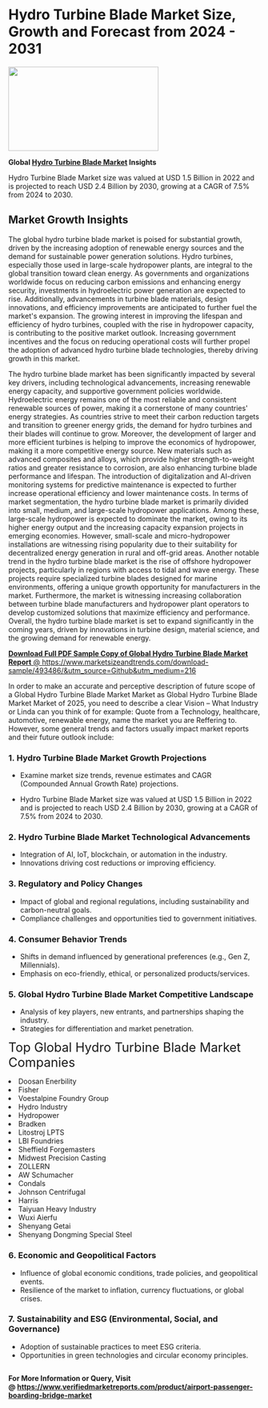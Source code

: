 <H1>Hydro Turbine Blade Market Size, Growth and Forecast from 2024 - 2031</H1><img class="aligncenter size-medium wp-image-584254" src="https://thirdeyenews.in/wp-content/uploads/2024/09/Global-Market-Research-300x168.jpeg" alt="" width="300" height="168" /><p><strong>Global&nbsp;<a href="https://www.marketsizeandtrends.com/download-sample/493486/&amp;utm_source=Github&utm_medium=216">Hydro Turbine Blade Market</a> Insights</strong></p><p>Hydro Turbine Blade Market size was valued at USD 1.5 Billion in 2022 and is projected to reach USD 2.4 Billion by 2030, growing at a CAGR of 7.5% from 2024 to 2030.</p><p><h2>Market Growth Insights</h2> <p>The global hydro turbine blade market is poised for substantial growth, driven by the increasing adoption of renewable energy sources and the demand for sustainable power generation solutions. Hydro turbines, especially those used in large-scale hydropower plants, are integral to the global transition toward clean energy. As governments and organizations worldwide focus on reducing carbon emissions and enhancing energy security, investments in hydroelectric power generation are expected to rise. Additionally, advancements in turbine blade materials, design innovations, and efficiency improvements are anticipated to further fuel the market's expansion. The growing interest in improving the lifespan and efficiency of hydro turbines, coupled with the rise in hydropower capacity, is contributing to the positive market outlook. Increasing government incentives and the focus on reducing operational costs will further propel the adoption of advanced hydro turbine blade technologies, thereby driving growth in this market. <a href="#"></a></p> <p>The hydro turbine blade market has been significantly impacted by several key drivers, including technological advancements, increasing renewable energy capacity, and supportive government policies worldwide. Hydroelectric energy remains one of the most reliable and consistent renewable sources of power, making it a cornerstone of many countries' energy strategies. As countries strive to meet their carbon reduction targets and transition to greener energy grids, the demand for hydro turbines and their blades will continue to grow. Moreover, the development of larger and more efficient turbines is helping to improve the economics of hydropower, making it a more competitive energy source. New materials such as advanced composites and alloys, which provide higher strength-to-weight ratios and greater resistance to corrosion, are also enhancing turbine blade performance and lifespan. The introduction of digitalization and AI-driven monitoring systems for predictive maintenance is expected to further increase operational efficiency and lower maintenance costs. In terms of market segmentation, the hydro turbine blade market is primarily divided into small, medium, and large-scale hydropower applications. Among these, large-scale hydropower is expected to dominate the market, owing to its higher energy output and the increasing capacity expansion projects in emerging economies. However, small-scale and micro-hydropower installations are witnessing rising popularity due to their suitability for decentralized energy generation in rural and off-grid areas. Another notable trend in the hydro turbine blade market is the rise of offshore hydropower projects, particularly in regions with access to tidal and wave energy. These projects require specialized turbine blades designed for marine environments, offering a unique growth opportunity for manufacturers in the market. Furthermore, the market is witnessing increasing collaboration between turbine blade manufacturers and hydropower plant operators to develop customized solutions that maximize efficiency and performance. Overall, the hydro turbine blade market is set to expand significantly in the coming years, driven by innovations in turbine design, material science, and the growing demand for renewable energy. <a href="#"></p><p><span class=""><strong>Download Full PDF Sample Copy of Global Hydro Turbine Blade Market Report</strong> @ <a href="https://www.marketsizeandtrends.com/download-sample/493486/&amp;utm_source=Github&utm_medium=216" target="_blank">https://www.marketsizeandtrends.com/download-sample/493486/&amp;utm_source=Github&utm_medium=216</a></span></p><p>In order to make an accurate and perceptive description of future scope of a Global&nbsp;Hydro Turbine Blade Market Market as Global&nbsp;Hydro Turbine Blade Market Market of 2025, you need to describe a clear Vision &ndash; What Industry or Linda can you think of for example: Quote from a Technology, healthcare, automotive, renewable energy, name the market you are Reffering to. However, some general trends and factors usually impact market reports and their future outlook include:</p><h3>1.&nbsp;<strong>Hydro Turbine Blade Market Growth Projections</strong></h3><ul><li>Examine market size trends, revenue estimates and CAGR (Compounded Annual Growth Rate) projections.</li><li><p>Hydro Turbine Blade Market size was valued at USD 1.5 Billion in 2022 and is projected to reach USD 2.4 Billion by 2030, growing at a CAGR of 7.5% from 2024 to 2030.</p></li></ul><h3>2.&nbsp;<strong>Hydro Turbine Blade Market Technological Advancements</strong></h3><ul><li>Integration of AI, IoT, blockchain, or automation in the industry.</li><li>Innovations driving cost reductions or improving efficiency.</li></ul><h3>3.&nbsp;<strong>Regulatory and Policy Changes</strong></h3><ul><li>Impact of global and regional regulations, including sustainability and carbon-neutral goals.</li><li>Compliance challenges and opportunities tied to government initiatives.</li></ul><h3>4.&nbsp;<strong>Consumer Behavior Trends</strong></h3><ul><li>Shifts in demand influenced by generational preferences (e.g., Gen Z, Millennials).</li><li>Emphasis on eco-friendly, ethical, or personalized products/services.</li></ul><h3>5.&nbsp;<strong>Global Hydro Turbine Blade Market Competitive Landscape</strong></h3><ul><li>Analysis of key players, new entrants, and partnerships shaping the industry.</li><li>Strategies for differentiation and market penetration.</li></ul><p data-pm-slice="1 1 []"><span style="color: inherit; font-family: inherit; font-size: 25px;">Top Global Hydro Turbine Blade Market Companies</span></p><div class="" data-test-id=""><p><li>Doosan Enerbility</li><li> Fisher</li><li> Voestalpine Foundry Group</li><li> Hydro Industry</li><li> Hydropower</li><li> Bradken</li><li> Litostroj LPTS</li><li> LBI Foundries</li><li> Sheffield Forgemasters</li><li> Midwest Precision Casting</li><li> ZOLLERN</li><li> AW Schumacher</li><li> Condals</li><li> Johnson Centrifugal</li><li> Harris</li><li> Taiyuan Heavy Industry</li><li> Wuxi Aierfu</li><li> Shenyang Getai</li><li> Shenyang Dongming Special Steel</li></p></div><h3>6.&nbsp;<strong>Economic and Geopolitical Factors</strong></h3><ul><li>Influence of global economic conditions, trade policies, and geopolitical events.</li><li>Resilience of the market to inflation, currency fluctuations, or global crises.</li></ul><h3>7.&nbsp;<strong>Sustainability and ESG (Environmental, Social, and Governance)</strong></h3><ul><li>Adoption of sustainable practices to meet ESG criteria.</li><li>Opportunities in green technologies and circular economy principles.</li></ul><h2><strong style="font-size: 14px;">For More Information or Query, Visit @&nbsp;</strong><a style="background-color: #ffffff; font-size: 14px;" href="https://www.marketsizeandtrends.com/report/hydro-turbine-blade-market/" target="_blank">https://www.verifiedmarketreports.com/product/airport-passenger-boarding-bridge-market</a></h2>
